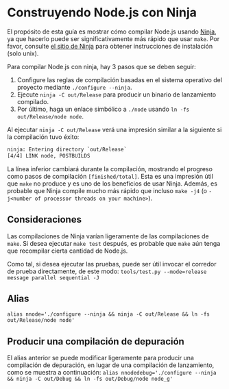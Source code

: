 # Construyendo Node.js con Ninja

El propósito de esta guía es mostrar cómo compilar Node.js usando [Ninja](https://ninja-build.org/), ya que hacerlo puede ser significativamente más rápido que usar `make`. Por favor, consulte [el sitio de Ninja](https://ninja-build.org/) para obtener instrucciones de instalación (solo unix).

Para compilar Node.js con ninja, hay 3 pasos que se deben seguir:

1. Configure las reglas de compilación basadas en el sistema operativo del proyecto mediante `./configure --ninja`.
2. Ejecute `ninja -C out/Release` para producir un binario de lanzamiento compilado.
3. Por último, haga un enlace simbólico a `./node` usando `ln -fs out/Release/node node`.

Al ejecutar `ninja -C out/Release` verá una impresión similar a la siguiente si la compilación tuvo éxito:

```txt
ninja: Entering directory `out/Release`
[4/4] LINK node, POSTBUILDS
```

La línea inferior cambiará durante la compilación, mostrando el progreso como pasos de compilación `[finished/total]`. Esta es una impresión útil que `make` no produce y es uno de los beneficios de usar Ninja. Además, es probable que Ninja compile mucho más rápido que incluso `make -j4` (o `-j<number of processor threads on your machine>`).

## Consideraciones

Las compilaciones de Ninja varían ligeramente de las compilaciones de `make`. Si desea ejecutar `make test` después, es probable que `make` aún tenga que recompilar cierta cantidad de Node.js.

Como tal, si desea ejecutar las pruebas, puede ser útil invocar el corredor de prueba directamente, de este modo: `tools/test.py --mode=release message parallel sequential -J`

## Alias

`alias nnode='./configure --ninja && ninja -C out/Release && ln -fs
out/Release/node node'`

## Producir una compilación de depuración

El alias anterior se puede modificar ligeramente para producir una compilación de depuración, en lugar de una compilación de lanzamiento, como se muestra a continuación: `alias nnodedebug='./configure --ninja && ninja -C out/Debug && ln -fs
out/Debug/node node_g'`